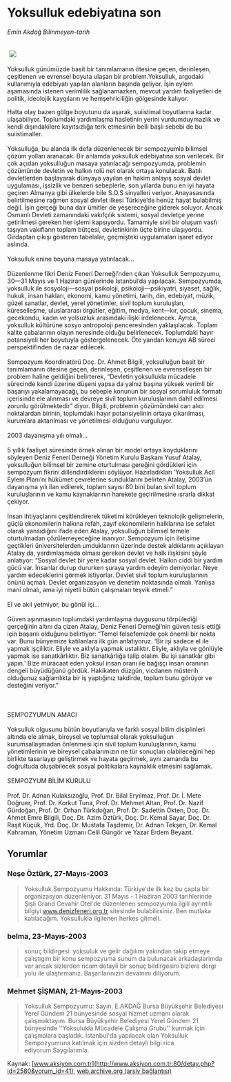 # Yoksulluk edebiyatına son

*Emin Akdağ Bilinmeyen-tarih*

<div>
 <font>
  <img border="0" height="1" src="/web/20030704153639im_/http://www.aksiyon.com.tr/images/blank.gif"/>
 </font>
 <font class="content">
  <p>
   <img border="0" hspace="5" src="http://web.archive.org/web/20030704153639im_/http://www.aksiyon.com.tr/resim/441/30.jpg" vspace="5"/>
  </p>
 </font>
 <font class="content">
  Yoksulluk günümüzde basit bir tanımlamanın ötesine geçen, derinleşen, çeşitlenen ve evrensel boyuta ulaşan bir problem.Yoksulluk, argodaki kullanımıyla edebiyatı yapılan alanların başında geliyor. İşin eylem aşamasında istenen verimlilik sağlanamazken, mevcut yardım faaliyetleri de politik, ideolojik kaygıların ve hemşehriciliğin gölgesinde kalıyor.
 </font>
 <p>
  <font class="content">
   Hatta olay bazen gölge boyutunu da aşarak, suiistimal boyutlarına kadar ulaşabiliyor. Toplumdaki yardımlaşma hasletinin yerini vurdumduymazlık ve kendi dışındakilere kayıtsızlığa terk etmesinin belli başlı sebebi de bu suiistimaller.
   <br/>
   <br/>
   Yoksulluğa, bu alanda ilk defa düzenlenecek bir sempozyumla bilimsel çözüm yolları aranacak. Bir anlamda yoksulluk edebiyatına son verilecek. Bir çok açıdan yoksulluğun masaya yatırılacağı sempozyumda, problemin çözümünde devletin ve halkın rolü net olarak ortaya konulacak. Batılı devletlerden başlayarak dünyaya yayılan en hakim anlayış sosyal devlet uygulaması, işsizlik ve benzeri sebeplerle, son yıllarda bunu en iyi hayata geçiren Almanya gibi ülkelerde bile S.O.S sinyalleri veriyor. Anayasasında belirtilmesine rağmen sosyal devlet ilkesi Türkiye’de henüz hayat bulabilmiş değil. İşin gerçeği buna dair ümitler de yeşereceğine giderek soluyor. Ancak Osmanlı Devleti zamanındaki vakıfçılık sistemi, sosyal devletçe yerine getirilmesi gereken her işlemi kapsıyordu. Tamamiyle sivil bir oluşum vasfı taşıyan vakıfların toplam bütçesi, devletinkinin üçte birine ulaşıyordu. Girdaptan çıkışı gösteren tabelalar, geçmişteki uygulamaları işaret ediyor aslında.
   <br/>
   <br/>
   Yoksulluk enine boyuna masaya yatırılacak...
   <br/>
   <br/>
   Düzenlenme fikri Deniz Feneri Derneği’nden çıkan Yoksulluk Sempozyumu, 30—31 Mayıs ve 1 Haziran günlerinde İstanbul’da yapılacak. Sempozyumda, yoksulluk ile sosyoloji—sosyal psikoloji, psikoloji—psikiyatri, siyaset, sağlık, hukuk, insan hakları, ekonomi, kamu yönetimi, tarih, din, edebiyat, müzik, güzel sanatlar, devlet, yerel yönetimler, sivil toplum kuruluşları, küreselleşme, uluslararası örgütler, eğitim, medya, kent—kır, çocuk, sinema, gecekondu, kadın ve yolsuzluk arasındaki ilişki irdelenecek. Ayrıca, yoksulluk kültürüne sosyo antropoloji penceresinden yaklaşılacak. Toplam kalite çabalarının olayın neresinde olduğu belirlenecek. Toplumdaki hayır potansiyeli her boyutuyla göstergelenecek. Öte yandan konuya AB süreci perspektifinden de nazar edilecek.
   <br/>
   <br/>
   Sempozyum Koordinatörü Doç. Dr. Ahmet Bilgili, yoksulluğun basit bir tanımlamanın ötesine geçen, derinleşen, çeşitlenen ve evrenselleşen bir problem haline geldiğini belirterek, “Devletin yoksullukla mücadele sürecinde kendi üzerine düşeni yapsa da yalnız başına yüksek verimli bir başarıyı yakalamayacağı, bu sebeple konunun bir sosyal sorumluluk formatı içerisinde ele alınması ve devreye sivil toplum kuruluşlarının dahil edilmesi zorunlu görülmektedir” diyor. Bilgili, problemin çözümündeki can alıcı noktalardan birinin, toplumdaki hayır potansiyelinin ortaya çıkarılması, kurumlara aktarılması ve yönetilmesi olduğunu vurguluyor.
   <br/>
   <br/>
   2003 dayanışma yılı olmalı...
   <br/>
   <br/>
   5 yıllık faaliyet süresinde örnek alınan bir model ortaya koyduklarını söyleyen Deniz Feneri Derneği Yönetim Kurulu Başkanı Yusuf Atalay, yoksulluğun bilimsel bir zemine oturtulması gereğini gördükleri için sempozyum fikrini dillendirdiklerini söylüyor. Hazırladıkları ‘Yoksulluk Acil Eylem Planı’nı hükümet çevrelerine sunduklarını belirten Atalay, 2003’ün dayanışma yılı ilan edilerek, toplam sayısı 80 bini bulan sivil toplum kuruluşlarının ve kamu kaynaklarının harekete geçirilmesine ısrarla dikkat çekiyor.
   <br/>
   <br/>
   İnsan ihtiyaçlarını çeşitlendirerek tüketimi körükleyen teknolojik gelişmelerin, güçlü ekonomilerin halkına refah, zayıf ekonomilerin halklarına ise sefalet olarak yansıdığını ifade eden Atalay, yoksulluğun bilimsel temele oturtulmadan çözülemeyeceğine inanıyor. Sempozyum için iletişime geçtikleri üniversitelerden umduklarının üzerinde destek aldıklarını açıklayan Atalay da, yardımlaşmada olması gereken devlet ve halk ilişkisini şöyle anlatıyor: “Sosyal devlet bir yere kadar sosyal devlet. Halkın ciddi bir yardım gücü var. İnsanlar durup dururken şuraya yardım edeyim demiyorlar. Neye yardım edeceklerini görmek istiyorlar. Devlet sivil toplum kuruluşlarının önünü açmalı. Devlet organizasyon ve denetim noktasında olmalı. Yanlışa mani olmalı, ama iyi niyetli bütün çalışmaları teşvik etmeli.”
   <br/>
   <br/>
   El ve akıl yetmiyor, bu gönül işi...
   <br/>
   <br/>
   Güven aşınmasının toplumdaki yardımlaşma duygusunu törpülediği gerçeğinin altını da çizen Atalay, Deniz Feneri Derneği’nin güven tesis ettiği için başarılı olduğunu belirtiyor: “Temel felsefemizde çok önemli bir nokta var. Bunu bünyemize katılanlara ilk gün anlatıyoruz. ‘Bir işi sadece el ile yapmak işçiliktir. Eliyle ve aklıyla yapmak ustalıktır. Eliyle, aklıyla ve gönlüyle yapmak ise sanatkârlıktır. Biz sanatkârlığa talip olalım. Bu işi sanatkâr gibi yapın.’ Bize müracaat eden yoksul insan oranı ile bağışçı insan oranının dengeli büyüdüğünü gördük. Hakikaten düzgün, vicdanen müsterih olduğunuz sağlamlıkta bir iş yaptığınız takdirde, toplum bunu görüyor ve desteğini veriyor.”
   <br/>
   <br/>
   <br/>
   <br/>
   SEMPOZYUMUN AMACI
   <br/>
   <br/>
   Yoksulluk olgusunu bütün boyutlarıyla ve farklı sosyal bilim disiplinleri altında ele almak, bireysel ve toplumsal olarak yoksulluğun kurumsallaşmadan önlenmesi için sivil toplum kuruluşlarının, kamu yönetimlerinin ve bireysel çabalarımızın ne tür sonuçları olabileceğini hep birlikte tasarlayıp geliştirmek ve hayata geçirmek, aynı zamanda bu doğrultuda oluşabilecek sosyal politikalara kaynaklık etmesini sağlamak.
   <br/>
   <br/>
   SEMPOZYUM BİLİM KURULU
   <br/>
   <br/>
   Prof. Dr. Adnan Kulaksızoğlu, Prof. Dr. Bilal Eryılmaz, Prof. Dr. İ. Mete Doğruer, Prof. Dr. Korkut Tuna, Prof. Dr. Mehmet Altan, Prof. Dr. Nazif Gürdoğan, Prof. Dr. Orhan Türkdoğan, Prof. Dr. Sadettin Ökten, Doç. Dr. Ahmet Emre Bilgili, Doç. Dr. Azim Öztürk, Doç. Dr. Kemal Sayar, Doç. Dr. Raşit Küçük, Yrd. Doç. Dr. Mustafa Taşdemir, Dr. Adnan Tekşen, Dr. Kemal Kahraman, Yönetim Uzmanı Celil Güngör ve Yazar Erdem Beyazıt.
  </font>
 </p>
</div>


## Yorumlar

### Neşe Öztürk, 27-Mayıs-2003
> Yoksulluk Sempozyumu Hakkında: 
> Türkiye'de ilk kez bu çapta bir organizasyon düzenleniyor. 31 Mayıs  -  1 Haziran 2003 tarihlerinde Şişli Grand Cevahir Otel'de düzenlenen sempozyumla ilgili ayrıntılı bilgiyi www.denizfeneri.org.tr sitesinde bulabilirsiniz. Ben mutlaka katılacağım. Yoksullukla ilgilenen herkes gitmeli.

### belma, 23-Mayıs-2003
> sonuç bildirgesi: 
> yoksuluk ve gelir dağılımı yakından takip etmeye çalıştıgım bir konu sempozyuma sunum da bulunacak arkadaşlarimda var ancak sizlerden ricam detayli bir sonuç bildirgesini bizlere dergi yolu ile ulaştırmanız. Başarılarınızın devamını diliyorum.

### Mehmet ŞİŞMAN, 21-Mayıs-2003
> Yoksulluk Sempozyumu: 
> Sayın. E.AKDAĞ Bursa Büyükşehir Belediyesi Yerel Gündem 21 bünyesinde sosyal hizmet uzmanı olarak çalışmaktayım.  Bursa Büyükşehir Belediyesi Yerel Gündem 21 bünyesinde ''Yoksulukla Mücadele Çalışma Grubu'' kurmak için çalışmalara başladık.  İstanbul'da yapılacak olan Yoksulluk Sempozyumuna katılmak için sizden detaylı bilgi rica ediyorum.Saygılarımla.

Kaynak: [www.aksiyon.com.tr](http://www.aksiyon.com.tr:80/detay.php?id=2580&yorum_id=41), [web.archive.org (arşiv bağlantısı)](http://web.archive.org/web/20030704153639/http://www.aksiyon.com.tr:80/detay.php?id=2580&yorum_id=41)
